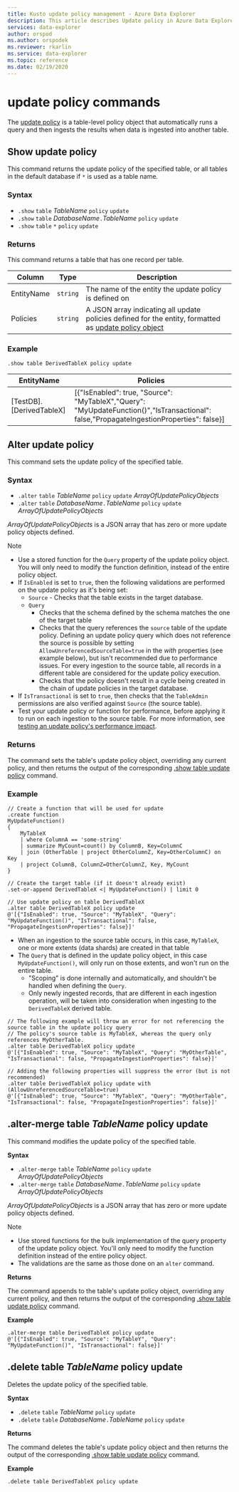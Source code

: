 ```yaml
---
title: Kusto update policy management - Azure Data Explorer
description: This article describes Update policy in Azure Data Explorer.
services: data-explorer
author: orspod
ms.author: orspodek
ms.reviewer: rkarlin
ms.service: data-explorer
ms.topic: reference
ms.date: 02/19/2020
---
```

# update policy commands

The [update policy](updatepolicy.md) is a table-level policy object that automatically
runs a query and then ingests the results when data is ingested into another table.

## Show update policy

This command returns the update policy of the specified table,
or all tables in the default database if `*` is used as a table name.

### Syntax

* `.show` `table` *TableName* `policy` `update`
* `.show` `table` *DatabaseName*`.`*TableName* `policy` `update`
* `.show` `table` `*` `policy` `update`

### Returns

This command returns a table that has one record per table.

|Column    |Type    |Description                                                                                                                                                           |
|----------|--------|----------------------------------------------------------------------------------------------------------------------------------------------------------------------|
|EntityName|`string`|The name of the entity the update policy is defined on                                                                                                                |
|Policies  |`string`|A JSON array indicating all update policies defined for the entity, formatted as [update policy object](updatepolicy.md#the-update-policy-object)|

### Example

```kusto
.show table DerivedTableX policy update 
```

|EntityName        |Policies                                                                                                                                    |
|------------------|--------------------------------------------------------------------------------------------------------------------------------------------|
|[TestDB].[DerivedTableX]|[{"IsEnabled": true, "Source": "MyTableX","Query": "MyUpdateFunction()","IsTransactional": false,"PropagateIngestionProperties": false}]|

## Alter update policy

This command sets the update policy of the specified table.

### Syntax

* `.alter` `table` *TableName* `policy` `update` *ArrayOfUpdatePolicyObjects*
* `.alter` `table` *DatabaseName*`.`*TableName* `policy` `update` *ArrayOfUpdatePolicyObjects*

*ArrayOfUpdatePolicyObjects* is a JSON array that has zero or more update policy objects defined.

> [!NOTE]
> * Use a stored function for the `Query` property of the update policy object.
   You will only need to modify the function definition, instead of the entire policy object.
> * If `IsEnabled` is set to `true`, then the following validations are performed on the update policy as it's being set:
>    * `Source` - Checks that the table exists in the target database.
>    * `Query` 
>        * Checks that the schema defined by the schema matches the one of the target table
>        * Checks that the query references the `source` table of the update policy. 
        Defining an update policy query which does not reference the source is possible by setting 
        `AllowUnreferencedSourceTable=true` in the *with* properties (see example below),
        but isn't recommended due to performance issues. For every ingestion to the source table, 
        all records in a different table are considered for the update policy execution.
 >       * Checks that the policy doesn't result in a cycle being created in the chain of update policies in the target database.
 > * If `IsTransactional` is set to `true`, then checks that the `TableAdmin` permissions are also verified against `Source` (the source table).
 > * Test your update policy or function for performance, before applying it to run on each ingestion to the source table. For more information, see [testing an update policy's performance impact](updatepolicy.md#testing-performance-impact).

### Returns

The command sets the table's update policy object, overriding any current policy,
and then returns the output of the corresponding [.show table update policy](#show-update-policy) command.

### Example

```kusto
// Create a function that will be used for update
.create function 
MyUpdateFunction()
{
    MyTableX
    | where ColumnA == 'some-string'
    | summarize MyCount=count() by ColumnB, Key=ColumnC
    | join (OtherTable | project OtherColumnZ, Key=OtherColumnC) on Key
    | project ColumnB, ColumnZ=OtherColumnZ, Key, MyCount
}

// Create the target table (if it doesn't already exist)
.set-or-append DerivedTableX <| MyUpdateFunction() | limit 0

// Use update policy on table DerivedTableX
.alter table DerivedTableX policy update
@'[{"IsEnabled": true, "Source": "MyTableX", "Query": "MyUpdateFunction()", "IsTransactional": false, "PropagateIngestionProperties": false}]'
```

* When an ingestion to the source table occurs, in this case, `MyTableX`, one or more extents (data shards) are created in that table
* The `Query` that is defined in the update policy object, in this case `MyUpdateFunction()`, will only run on those extents, and won't run on the entire table.
  * "Scoping" is done internally and automatically, and shouldn't be handled when defining the `Query`.
  * Only newly ingested records, that are different in each ingestion operation, will be taken into consideration when ingesting to the `DerivedTableX` derived table.

```kusto
// The following example will throw an error for not referencing the source table in the update policy query
// The policy's source table is MyTableX, whereas the query only references MyOtherTable. 
.alter table DerivedTableX policy update
@'[{"IsEnabled": true, "Source": "MyTableX", "Query": "MyOtherTable", "IsTransactional": false, "PropagateIngestionProperties": false}]'

// Adding the following properties will suppress the error (but is not recommended)
.alter table DerivedTableX policy update with (AllowUnreferencedSourceTable=true)
@'[{"IsEnabled": true, "Source": "MyTableX", "Query": "MyOtherTable", "IsTransactional": false, "PropagateIngestionProperties": false}]'

```

## .alter-merge table *TableName* policy update

This command modifies the update policy of the specified table.

**Syntax**

* `.alter-merge` `table` *TableName* `policy` `update` *ArrayOfUpdatePolicyObjects*
* `.alter-merge` `table` *DatabaseName*`.`*TableName* `policy` `update` *ArrayOfUpdatePolicyObjects*

*ArrayOfUpdatePolicyObjects* is a JSON array that has zero or more update policy objects defined.

> [!NOTE]
> * Use stored functions for the bulk implementation of the query property of the update policy object. 
     You'll only need to modify the function definition instead of the entire policy object.
> * The validations are the same as those done on an `alter` command.

**Returns**

The command appends to the table's update policy object, overriding any current policy, 
and then returns the output of the corresponding [.show table update policy](#show-update-policy) command.

**Example**

```kusto
.alter-merge table DerivedTableX policy update 
@'[{"IsEnabled": true, "Source": "MyTableY", "Query": "MyUpdateFunction()", "IsTransactional": false}]'  
``` 

## .delete table *TableName* policy update

Deletes the update policy of the specified table.

**Syntax**

* `.delete` `table` *TableName* `policy` `update`
* `.delete` `table` *DatabaseName*`.`*TableName* `policy` `update`

**Returns**

The command deletes the table's update policy object and then returns 
the output of the corresponding [.show table update policy](#show-update-policy) command.

**Example**

```kusto
.delete table DerivedTableX policy update 
```
